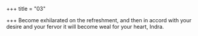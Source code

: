 +++
title = "03"

+++
Become exhilarated on the refreshment, and then in accord with your  desire and your fervor
it will become weal for your heart, Indra.